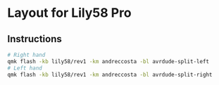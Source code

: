 # Layout for Lily58 Pro

## Instructions

```bash
# Right hand
qmk flash -kb lily58/rev1 -km andreccosta -bl avrdude-split-left
# Left hand
qmk flash -kb lily58/rev1 -km andreccosta -bl avrdude-split-right
```
